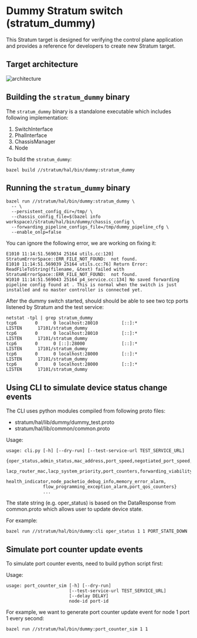<!--
Copyright 2018-present Open Networking Foundation

SPDX-License-Identifier: Apache-2.0
-->

Dummy Stratum switch (stratum_dummy)
====

This Stratum target is designed for verifying the control plane application and provides a reference for developers to create new Stratum target.

## Target architecture
![architecture](arch.svg)

## Building the `stratum_dummy` binary

The `stratum_dummy` binary is a standalone executable which includes following implementation:

1. SwitchInterface
2. PhalInterface
3. ChassisManager
4. Node

To build the `stratum_dummy`:

```
bazel build //stratum/hal/bin/dummy:stratum_dummy
```

## Running the `stratum_dummy` binary

```
bazel run //stratum/hal/bin/dummy:stratum_dummy \
  -- \
  --persistent_config_dir=/tmp/ \
  --chassis_config_file=$(bazel info workspace)/stratum/hal/bin/dummy/chassis_config \
  --forwarding_pipeline_configs_file=/tmp/dummy_pipeline_cfg \
  --enable_onlp=false
```

You can ignore the following error, we are working on fixing it:

```
E1010 11:14:51.569034 25164 utils.cc:120] StratumErrorSpace::ERR_FILE_NOT_FOUND:  not found.
E1010 11:14:51.569039 25164 utils.cc:76] Return Error: ReadFileToString(filename, &text) failed with StratumErrorSpace::ERR_FILE_NOT_FOUND:  not found.
W1010 11:14:51.569043 25164 p4_service.cc:134] No saved forwarding pipeline config found at . This is normal when the switch is just installed and no master controller is connected yet.
```

After the dummy switch started, should should be able to see two tcp ports listened by Stratum and the test service:

```
netstat -tpl | grep stratum_dummy
tcp6       0      0 localhost:28010         [::]:*                  LISTEN      17101/stratum_dummy
tcp6       0      0 localhost:28010         [::]:*                  LISTEN      17101/stratum_dummy
tcp6       0      0 [::]:28000              [::]:*                  LISTEN      17101/stratum_dummy
tcp6       0      0 localhost:28000         [::]:*                  LISTEN      17101/stratum_dummy
tcp6       0      0 localhost:28000         [::]:*                  LISTEN      17101/stratum_dummy
```

## Using CLI to simulate device status change events

The CLI uses python modules compiled from following proto files:
- stratum/hal/lib/dummy/dummy_test.proto
- stratum/hal/lib/common/common.proto

Usage:

```
usage: cli.py [-h] [--dry-run] [--test-service-url TEST_SERVICE_URL]
              {oper_status,admin_status,mac_address,port_speed,negotiated_port_speed,
              lacp_router_mac,lacp_system_priority,port_counters,forwarding_viability,
              health_indicator,node_packetio_debug_info,memory_error_alarm,
              flow_programming_exception_alarm,port_qos_counters}
              ...
```

The state string (e.g. oper_status) is based on the DataResponse from common.proto which allows user to update device state.

For example:

```
bazel run //stratum/hal/bin/dummy:cli oper_status 1 1 PORT_STATE_DOWN
```

## Simulate port counter update events

To simulate port counter events, need to build python script first:

Usage:
```
usage: port_counter_sim [-h] [--dry-run]
                        [--test-service-url TEST_SERVICE_URL]
                        [--delay DELAY]
                        node-id port-id
```

For example, we want to generate port counter update event for node 1 port 1 every second:
```
bazel run //stratum/hal/bin/dummy:port_counter_sim 1 1
```
